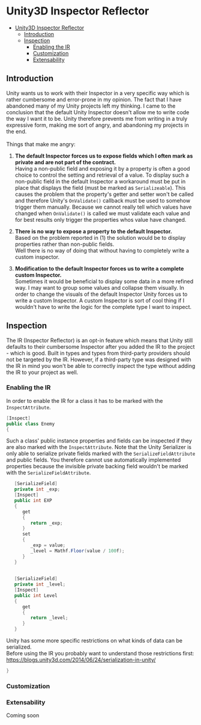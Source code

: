 # Unity3D Inspector Reflector

<!--http://doctoc.herokuapp.com/-->
- [Unity3D Inspector Reflector](#)
	- [Introduction](#)
	- [Inspection](#)
		- [Enabling the IR](#)
		- [Customization](#)
		- [Extensability](#)

## Introduction

Unity wants us to work with their Inspector in a very specific way which is rather cumbersome and error-prone in my opinion. The fact that I have abandoned many of my Unity projects left my thinking. I came to the conclusion that the default Unity Inspector doesn't allow me to write code the way I want it to be. Unity therefore prevents me from writing in a truly expressive form, making me sort of angry, and abandoning my projects in the end.<br>
<br>
Things that make me angry:<br>
1) **The default Inspector forces us to expose fields which I often mark as private and are not part of the contract.**<br>
   Having a non-public field and exposing it by a property is often a good choice to control the setting and retrieval of a value. To display such a non-public field in the default Inspector a workaround must be put in place that displays the field (must be marked as <code>Serializeable</code>). This causes the problem that the property's getter and setter won't be called and therefore Unity's <code>OnValidate()</code> callback must be used to somehow trigger them manually. Because we cannot really tell which values have changed when <code>OnValidate()</code> is called we must validate each value and for best results only trigger the properties whos value have changed.
   
2) **There is no way to expose a property to the default Inspector.**<br>
   Based on the problem reported in (1) the solution would be to display properties rather than non-public fields.<br>
   Well there is no way of doing that without having to completely write a custom inspector.
   
3) **Modification to the default Inspector forces us to write a complete custom Inspector.**<br>
   Sometimes it would be beneficial to display some data in a more refined way. I may want to group some values and collapse them visually. In order to change the visuals of the default Inspector Unity forces us to write a custom Inspector. A custom Inspector is sort of cool thing if I wouldn't have to write the logic for the complete type I want to inspect.

## Inspection

The IR (Inspector Reflector) is an opt-in feature which means that Unity still defaults to their cumbersome Inspector after you added the IR to the project - which is good. Built in types and types from third-party providers should not be targeted by the IR. However, if a third-party type was designed with the IR in mind you won't be able to correctly inspect the type without adding the IR to your project as well. 

### Enabling the IR

In order to enable the IR for a class it has to be marked with the <code>InspectAttribute</code>.

```cs
[Inspect]
public class Enemy
{
```

Such a class' public instance properties and fields can be inspected if they are also marked with the <code>InspectAttribute</code>. Note that the Unity Serializer is only able to serialize private fields marked with the <code>SerializeFieldAttribute</code> and public fields. You therefore cannot use automatically implemented properties because the invisible private backing field wouldn't be marked with the <code>SerializeFieldAttribute</code>.

```cs
   [SerializeField]
   private int _exp;
   [Inspect]
   public int EXP
   {
      get
      {
         return _exp;
      }
      set
      {
         _exp = value;
         _level = Mathf.Floor(value / 100f);
      }
   }
   
   
   [SerializeField]
   private int _level;
   [Inspect]
   public int Level
   {
      get
      {
         return _level;
      }
   }
```

Unity has some more specific restrictions on what kinds of data can be serialized.<br>
Before using the IR you probably want to understand those restrictions first:<br>
https://blogs.unity3d.com/2014/06/24/serialization-in-unity/

```cs
}
```

### Customization

### Extensability

Coming soon
